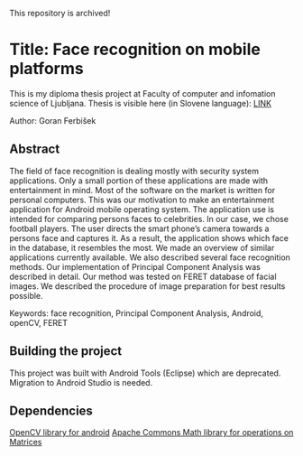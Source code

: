 This repository is archived!

# Title: Face recognition on mobile platforms

This is my diploma thesis project at Faculty of computer and infomation science of Ljubljana. Thesis is visible here (in Slovene language): [LINK](http://eprints.fri.uni-lj.si/3812/1/63060411-GORAN_FERBI%C5%A0EK-Prepoznava_obrazov_na_mobilnih_platformah(1).pdf)


Author: Goran Ferbišek

## Abstract
The field of face recognition is dealing mostly with security system applications. Only a small portion of these applications are made with entertainment in mind. Most of the software on the market is written for personal computers. This was our motivation to make an entertainment application for Android mobile operating system. The application use is intended for comparing persons faces to celebrities. In our case, we chose football players. The user directs the smart phone’s camera towards a persons face and captures it. As a result, the application shows which face in the database, it resembles the most. We made an overview of similar applications currently available. We also described several face recognition methods. Our implementation of Principal Component Analysis was described in detail. Our method was tested on FERET database of facial images. We described the procedure of image preparation for best results possible.

Keywords: face recognition, Principal Component Analysis, Android, openCV, FERET


## Building the project
This project was built with Android Tools (Eclipse) which are deprecated. Migration to Android Studio is needed.

## Dependencies

[OpenCV library for android](https://opencv.org)
[Apache Commons Math library for operations on Matrices](https://commons.apache.org/proper/commons-math)
